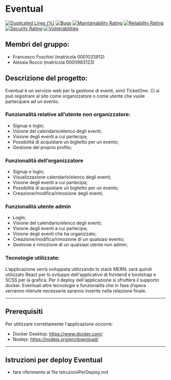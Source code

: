 # Eventual

[![Duplicated Lines (%)](https://sonarcloud.io/api/project_badges/measure?project=Ocsof_Eventual&metric=duplicated_lines_density)](https://sonarcloud.io/dashboard?id=Ocsof_Eventual)
[![Bugs](https://sonarcloud.io/api/project_badges/measure?project=Ocsof_Eventual&metric=bugs)](https://sonarcloud.io/dashboard?id=Ocsof_Eventual)
[![Maintainability Rating](https://sonarcloud.io/api/project_badges/measure?project=Ocsof_Eventual&metric=sqale_rating)](https://sonarcloud.io/dashboard?id=Ocsof_Eventual)
[![Reliability Rating](https://sonarcloud.io/api/project_badges/measure?project=Ocsof_Eventual&metric=reliability_rating)](https://sonarcloud.io/dashboard?id=Ocsof_Eventual)
[![Security Rating](https://sonarcloud.io/api/project_badges/measure?project=Ocsof_Eventual&metric=security_rating)](https://sonarcloud.io/dashboard?id=Ocsof_Eventual)
[![Vulnerabilities](https://sonarcloud.io/api/project_badges/measure?project=Ocsof_Eventual&metric=vulnerabilities)](https://sonarcloud.io/dashboard?id=Ocsof_Eventual)


## Membri del gruppo:
- Francesco Foschini (matricola 0001033912)
- Alessia Rocco (matricola 0000983123)

 

## Descrizione del progetto:
Eventual è un servizio web per la gestione di eventi, simil TicketOne. Ci si può registrare al sito come organizzatore o come utente che vuole partecipare ad un evento.

### Funzionalità relative all’utente non organizzatore:
- Signup e login;
- Visione del calendario/elenco degli eventi;
- Visione degli eventi a cui partecipa;
- Possibilità di acquistare un biglietto per un evento;
- Gestione del proprio profilo;

### Funzionalità dell’organizzatore
- Signup e login;
- Visualizzazione calendario/elenco degli eventi;
- Visione degli eventi a cui partecipa;
- Possibilità di acquistare un biglietto per un evento;
- Creazione/modifica/rimozione degli eventi;

### Funzionalità utente admin
- Login;
- Visione del calendario/elenco degli eventi;
- Visione degli eventi a cui partecipa;
- Visione degli eventi che ha organizzato;
- Creazione/modifica/rimozione di un qualsiasi evento;
- Gestione e rimozione di un qualsiasi utente non admin;

### Tecnologie utilizzate:
L’applicazione verrà sviluppata utilizzando lo stack MERN: sarà quindi utilizzato React per lo sviluppo dell'applicativo di frontend e bootstrap e SCSS per la grafica. Per il deploy dell'applicazione si sfrutterà il supporto docker.
Eventuali altre tecnologie e funzionalità che in fase d’opera verranno ritenute necessarie saranno inserite nella relazione finale.

---

## Prerequisiti 
Per utilizzare correttamente l'applicazione occorre:
- Docker Desktop: https://www.docker.com/
- Nodejs: https://nodejs.org/en/download/

---

## Istruzioni per deploy Eventual
- fare riferimento al file IstruzioniPerDeploy.md
